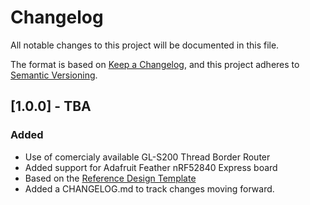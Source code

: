 <!-- Copyright (c) 2023 Golioth, Inc. -->
<!-- SPDX-License-Identifier: Apache-2.0 -->

# Changelog

All notable changes to this project will be documented in this file.

The format is based on [Keep a Changelog](https://keepachangelog.com/en/1.1.0/),
and this project adheres to [Semantic Versioning](https://semver.org/spec/v2.0.0.html).

## [1.0.0] - TBA

### Added
- Use of comercialy available GL-S200 Thread Border Router
- Added support for Adafruit Feather nRF52840 Express board
- Based on the [Reference Design Template](https://github.com/golioth/reference-design-template)
- Added a CHANGELOG.md to track changes moving forward.

